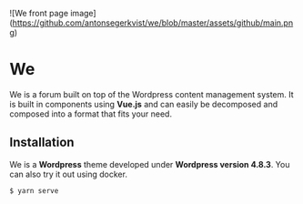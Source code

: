 ![We front page image]
(https://github.com/antonsegerkvist/we/blob/master/assets/github/main.png)

# We
We is a forum built on top of the Wordpress content management system. It is
built in components using __Vue.js__ and can easily be decomposed and composed
into a format that fits your need.

## Installation
We is a __Wordpress__ theme developed under __Wordpress version 4.8.3__. You can
also try it out using docker.

```bash
$ yarn serve
```
